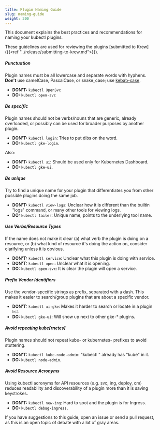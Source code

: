```yaml
---
title: Plugin Naming Guide
slug: naming-guide
weight: 200
---
```


This document explains the best practices and recommendations for naming your
kubectl plugins.

These guidelines are used for reviewing the plugins [submitted to Krew]({{<ref
"../release/submitting-to-krew.md">}}).

##### _Punctuation_

Plugin names must be all lowercase and separate words with hyphens.
**Don't** use camelCase, PascalCase, or snake_case; use
[kebab-case](http://wiki.c2.com/?KebabCase).

- **DON'T:** `kubectl OpenSvc`
- **DO:** `kubectl open-svc`

##### _Be specific_

Plugin names should not be verbs/nouns that are generic, already overloaded, or
possibly can be used for broader purposes by another plugin.

- **DON'T:** `kubectl login`: Tries to put dibs on the word.
- **DO:** `kubectl gke-login`.

Also:

- **DON'T:** `kubectl ui`: Should be used only for Kubernetes Dashboard.
- **DO:** `kubectl gke-ui`.

##### _Be unique_

Try to find a unique name for your plugin that differentiates you from other
possible plugins doing the same job.

- **DON'T:** `kubectl view-logs`: Unclear how it is different than the builtin
  "logs" command, or many other tools for viewing logs.
- **DO:** `kubectl tailer`:  Unique name, points to the underlying
  tool name.

##### _Use Verbs/Resource Types_

If the name does not make it clear (a) what verb the plugin is doing on a
resource, or (b) what kind of resource it's doing the action on, consider
clarifying unless it is obvious.

- **DON'T:** `kubectl service`: Unclear what this plugin is doing with
  service.
- **DON'T:** `kubectl open`: Unclear what it is opening.
- **DO:** `kubectl open-svc`: It is clear the plugin will open a service.

##### _Prefix Vendor Identifiers_

Use the vendor-specific strings as prefix, separated with a dash. This makes it
easier to search/group plugins that are about a specific vendor.

- **DON'T:** `kubectl ui-gke`: Makes it harder to search or locate in a
  plugin list.
- **DO:** `kubectl gke-ui`: Will show up next to other gke-* plugins.

##### _Avoid repeating kube[rnetes]_

Plugin names should not repeat kube- or kubernetes- prefixes to avoid
stuttering.

- **DON'T:** `kubectl kube-node-admin`: "kubectl " already has "kube" in
  it.
- **DO:** `kubectl node-admin`.

##### _Avoid Resource Acronyms_

Using kubectl acronyms for API resources (e.g. svc, ing, deploy, cm) reduces
readability and discoverability of a plugin more than it is saving keystrokes.

- **DON'T:** `kubectl new-ing`: Hard to spot and the plugin is for
  Ingress.
- **DO:** `kubectl debug-ingress`.

If you have suggestions to this guide, open an issue or send a pull request, as
this is an open topic of debate with a lot of gray areas.
